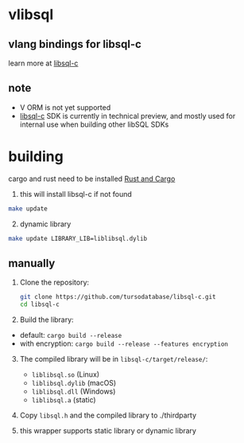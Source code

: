 # vlibsql

## vlang bindings for libsql-c

learn more at
[libsql-c](https://github.com/tursodatabase/libsql-c)

## note

- V ORM is not yet supported
- [libsql-c](https://github.com/tursodatabase/libsql-c) SDK is currently in technical preview, and mostly used for internal use when building other libSQL SDKs

# building
cargo and rust need to be installed [Rust and Cargo](https://doc.rust-lang.org/cargo/getting-started/installation.html)

1. this will install libsql-c if not found


```bash
make update
```

2. dynamic library

```bash
make update LIBRARY_LIB=liblibsql.dylib
```

## manually

1. Clone the repository:

   ```bash
   git clone https://github.com/tursodatabase/libsql-c.git
   cd libsql-c
   ```

2. Build the library:

- default: `cargo build --release`
- with encryption: `cargo build --release --features encryption`

3. The compiled library will be in `libsql-c/target/release/`:

   - `liblibsql.so` (Linux)
   - `liblibsql.dylib` (macOS)
   - `liblibsql.dll` (Windows)
   - `liblibsql.a` (static)

4. Copy `libsql.h` and the compiled library to ./thirdparty

5. this wrapper supports static library or dynamic library

